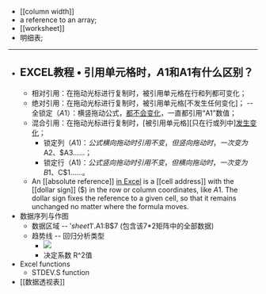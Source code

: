 - [[column width]]
- a reference to an array; 
- [[worksheet]]
- 明细表; 
- ---
- ## EXCEL教程 • 引用单元格时，$A$1和A1有什么区别？
    - 相对引用：在拖动光标进行复制时，被引用单元格在行和列都可变化；
    - 绝对引用：在拖动光标进行复制时，被引用单元格[不发生任何变化]； -- 全锁定（$A$1）：横竖拖动公式，[都不会变化](https://zhidao.baidu.com/question/174912507.html)，一直都引用“A1”数值；
    - 混合引用：在拖动光标进行复制时，[被引用单元格][只在行或列中][发生变化](https://zhuanlan.zhihu.com/p/38279572)；
        - 锁定列（$A1)：公式横向拖动时引用不变，但竖向拖动时，一次变为$A2、$A3……；
        - 锁定行（A$1)：公式竖向拖动时引用不变，但横向拖动时，一次变为B$1、C$1……。
    - An [[absolute reference]] [in Excel](https://www.ablebits.com/office-addins-blog/2015/11/25/relative-absolute-reference-excel/) is a [[cell address]] with the [[dollar sign]] ($) in the row or column coordinates, like $A$1. The dollar sign fixes the reference to a given cell, so that it remains unchanged no matter where the formula moves.
- 数据序列与作图
    - 数据区域 -- $'sheet1'.$A$1:$B$7 (包含该7*2矩阵中的全部数据)
    - 趋势线 -- 回归分析类型
        - ![](https://firebasestorage.googleapis.com/v0/b/firescript-577a2.appspot.com/o/imgs%2Fapp%2FXELiu-NovaKG%2Fs_NrilvH5q.png?alt=media&token=d83ab7ef-6b24-48f6-9c45-813e6bc3e107)
        - 决定系数 R^2值
- Excel functions
    - STDEV.S function
- [[数据透视表]]
